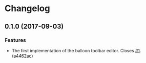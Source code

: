Changelog
=========

## 0.1.0 (2017-09-03)

### Features

* The first implementation of the balloon toolbar editor. Closes [#1](https://github.com/ckeditor/ckeditor5-editor-balloon-toolbar/issues/1). ([a4462ac](https://github.com/ckeditor/ckeditor5-editor-balloon-toolbar/commit/a4462ac))

